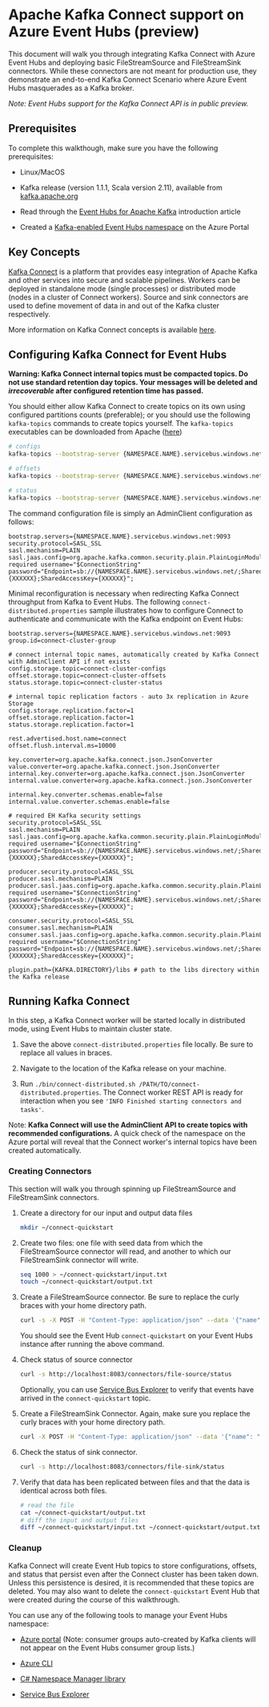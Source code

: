 # Apache Kafka Connect support on Azure Event Hubs (preview)

This document will walk you through integrating Kafka Connect with Azure Event Hubs and deploying basic FileStreamSource and FileStreamSink connectors.  While these connectors are not meant for production use, they demonstrate an end-to-end Kafka Connect Scenario where Azure Event Hubs masquerades as a Kafka broker.

*Note: Event Hubs support for the Kafka Connect API is in public preview.*  

## Prerequisites

To complete this walkthough, make sure you have the following prerequisites:

- Linux/MacOS

- Kafka release (version 1.1.1, Scala version 2.11), available from [kafka.apache.org](https://kafka.apache.org/downloads#1.1.1)

- Read through the [Event Hubs for Apache Kafka](https://docs.microsoft.com/azure/event-hubs/event-hubs-for-kafka-ecosystem-overview) introduction article

- Created a [Kafka-enabled Event Hubs namespace](https://docs.microsoft.com/azure/event-hubs/event-hubs-create) on the Azure Portal

## Key Concepts

[Kafka Connect](https://kafka.apache.org/documentation/#connect) is a platform that provides easy integration of Apache Kafka and other services into secure and scalable pipelines.  Workers can be deployed in standalone mode (single processes) or distributed mode (nodes in a cluster of Connect workers).  Source and sink connectors are used to define movement of data in and out of the Kafka cluster respectively.

More information on Kafka Connect concepts is available [here](https://docs.confluent.io/current/connect/concepts.html).

## Configuring Kafka Connect for Event Hubs
**Warning: Kafka Connect internal topics must be compacted topics. Do not use standard retention day topics.  Your messages will be deleted and *irrecoverable* after configured retention time has passed.**

You should either allow Kafka Connect to create topics on its own using configured partitions counts (preferable); or you should use the following `kafka-topics` commands to create topics yourself.  The `kafka-topics` executables can be downloaded from Apache ([here](https://kafka.apache.org/downloads))
```bash
# configs
kafka-topics --bootstrap-server {NAMESPACE.NAME}.servicebus.windows.net:9093 --command-config path/to/config --create --topic CONFIGS-TOPIC-NAME --config cleanup.policy=compact --partitions 1 --replication-factor 1

# offsets
kafka-topics --bootstrap-server {NAMESPACE.NAME}.servicebus.windows.net:9093 --command-config path/to/config --create --topic OFFSETS-TOPIC-NAME --config cleanup.policy=compact --partitions 25 --replication-factor 1

# status
kafka-topics --bootstrap-server {NAMESPACE.NAME}.servicebus.windows.net:9093 --command-config path/to/config --create --topic STATUS-TOPIC-NAME --config cleanup.policy=compact --partitions 5 --replication-factor 1
```
The command configuration file is simply an AdminClient configuration as follows:
```properties
bootstrap.servers={NAMESPACE.NAME}.servicebus.windows.net:9093
security.protocol=SASL_SSL
sasl.mechanism=PLAIN
sasl.jaas.config=org.apache.kafka.common.security.plain.PlainLoginModule required username="$ConnectionString" password="Endpoint=sb://{NAMESPACE.NAME}.servicebus.windows.net/;SharedAccessKeyName={XXXXXX};SharedAccessKey={XXXXXX}";
```

Minimal reconfiguration is necessary when redirecting Kafka Connect throughput from Kafka to Event Hubs.  The following `connect-distributed.properties` sample illustrates how to configure Connect to authenticate and communicate with the Kafka endpoint on Event Hubs:

```properties
bootstrap.servers={NAMESPACE.NAME}.servicebus.windows.net:9093
group.id=connect-cluster-group

# connect internal topic names, automatically created by Kafka Connect with AdminClient API if not exists
config.storage.topic=connect-cluster-configs
offset.storage.topic=connect-cluster-offsets
status.storage.topic=connect-cluster-status

# internal topic replication factors - auto 3x replication in Azure Storage
config.storage.replication.factor=1
offset.storage.replication.factor=1
status.storage.replication.factor=1

rest.advertised.host.name=connect
offset.flush.interval.ms=10000

key.converter=org.apache.kafka.connect.json.JsonConverter
value.converter=org.apache.kafka.connect.json.JsonConverter
internal.key.converter=org.apache.kafka.connect.json.JsonConverter
internal.value.converter=org.apache.kafka.connect.json.JsonConverter

internal.key.converter.schemas.enable=false
internal.value.converter.schemas.enable=false

# required EH Kafka security settings
security.protocol=SASL_SSL
sasl.mechanism=PLAIN
sasl.jaas.config=org.apache.kafka.common.security.plain.PlainLoginModule required username="$ConnectionString" password="Endpoint=sb://{NAMESPACE.NAME}.servicebus.windows.net/;SharedAccessKeyName={XXXXXX};SharedAccessKey={XXXXXX}";

producer.security.protocol=SASL_SSL
producer.sasl.mechanism=PLAIN
producer.sasl.jaas.config=org.apache.kafka.common.security.plain.PlainLoginModule required username="$ConnectionString" password="Endpoint=sb://{NAMESPACE.NAME}.servicebus.windows.net/;SharedAccessKeyName={XXXXXX};SharedAccessKey={XXXXXX}";

consumer.security.protocol=SASL_SSL
consumer.sasl.mechanism=PLAIN
consumer.sasl.jaas.config=org.apache.kafka.common.security.plain.PlainLoginModule required username="$ConnectionString" password="Endpoint=sb://{NAMESPACE.NAME}.servicebus.windows.net/;SharedAccessKeyName={XXXXXX};SharedAccessKey={XXXXXX}";

plugin.path={KAFKA.DIRECTORY}/libs # path to the libs directory within the Kafka release
```

## Running Kafka Connect

In this step, a Kafka Connect worker will be started locally in distributed mode, using Event Hubs to maintain cluster state.

1. Save the above `connect-distributed.properties` file locally.  Be sure to replace all values in braces.

2. Navigate to the location of the Kafka release on your machine.

3. Run `./bin/connect-distributed.sh /PATH/TO/connect-distributed.properties`.  The Connect worker REST API is ready for interaction when you see `'INFO Finished starting connectors and tasks'`. 

Note: **Kafka Connect will use the AdminClient API to create topics with recommended configurations.**  A quick check of the namespace on the Azure portal will reveal that the Connect worker's internal topics have been created automatically.

### Creating Connectors

This section will walk you through spinning up FileStreamSource and FileStreamSink connectors. 

1. Create a directory for our input and output data files
    ```bash
    mkdir ~/connect-quickstart
    ```

2. Create two files: one file with seed data from which the FileStreamSource connector will read, and another to which our FileStreamSink connector will write.
    ```bash
    seq 1000 > ~/connect-quickstart/input.txt
    touch ~/connect-quickstart/output.txt
    ```

3. Create a FileStreamSource connector.  Be sure to replace the curly braces with your home directory path.
    ```bash
    curl -s -X POST -H "Content-Type: application/json" --data '{"name": "file-source","config": {"connector.class":"org.apache.kafka.connect.file.FileStreamSourceConnector","tasks.max":"1","topic":"connect-quickstart","file": "{YOUR/HOME/PATH}/connect-quickstart/input.txt"}}' http://localhost:8083/connectors
    ```

    You should see the Event Hub `connect-quickstart` on your Event Hubs instance after running the above command.

4. Check status of source connector
    ```bash
    curl -s http://localhost:8083/connectors/file-source/status
    ```
    Optionally, you can use [Service Bus Explorer](https://github.com/paolosalvatori/ServiceBusExplorer/releases) to verify that events have arrived in the `connect-quickstart` topic.

5. Create a FileStreamSink Connector.  Again, make sure you replace the curly braces with your home directory path.
    ```bash
    curl -X POST -H "Content-Type: application/json" --data '{"name": "file-sink", "config": {"connector.class":"org.apache.kafka.connect.file.FileStreamSinkConnector", "tasks.max":"1", "topics":"connect-quickstart", "file": "{YOUR/HOME/PATH}/connect-quickstart/output.txt"}}' http://localhost:8083/connectors
    ```
 
6. Check the status of sink connector.
    ```bash
    curl -s http://localhost:8083/connectors/file-sink/status
    ```

7. Verify that data has been replicated between files and that the data is identical across both files.
    ```bash
    # read the file
    cat ~/connect-quickstart/output.txt
    # diff the input and output files
    diff ~/connect-quickstart/input.txt ~/connect-quickstart/output.txt
    ```

### Cleanup

Kafka Connect will create Event Hub topics to store configurations, offsets, and status that persist even after the Connect cluster has been taken down.  Unless this persistence is desired, it is recommended that these topics are deleted.  You may also want to delete the `connect-quickstart` Event Hub that were created during the course of this walkthrough.

You can use any of the following tools to manage your Event Hubs namespace:

- [Azure portal](portal.azure.com) (Note: consumer groups auto-created by Kafka clients will not appear on the Event Hubs consumer group lists.)

- [Azure CLI](https://docs.microsoft.com/cli/azure/eventhubs?view=azure-cli-latest)

- [C# Namespace Manager library](https://docs.microsoft.com/dotnet/api/microsoft.servicebus.namespacemanager?view=azure-dotnet)

- [Service Bus Explorer](https://github.com/paolosalvatori/ServiceBusExplorer/releases)
